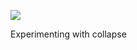 ![](https://db-feed.s3.us-east-1.amazonaws.com/next-s3-uploads/24073ed7-e491-4224-9851-141c616fb25b/gif-01-07-114703_recording.gif)

Experimenting with collapse